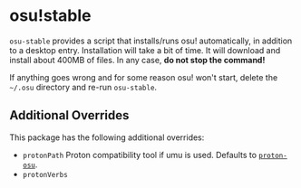 # osu!stable

`osu-stable` provides a script that installs/runs osu! automatically, in
addition to a desktop entry.
Installation will take a bit of time. It will download and install about 400MB
of files. In any case, **do not stop the command!**

If anything goes wrong and for some reason osu! won't start, delete the `~/.osu`
directory and re-run `osu-stable`.

## Additional Overrides

This package has the following additional overrides:

- `protonPath` Proton compatibility tool if umu is used.
Defaults to [`proton-osu`](../proton-osu/README.md).
- `protonVerbs`
